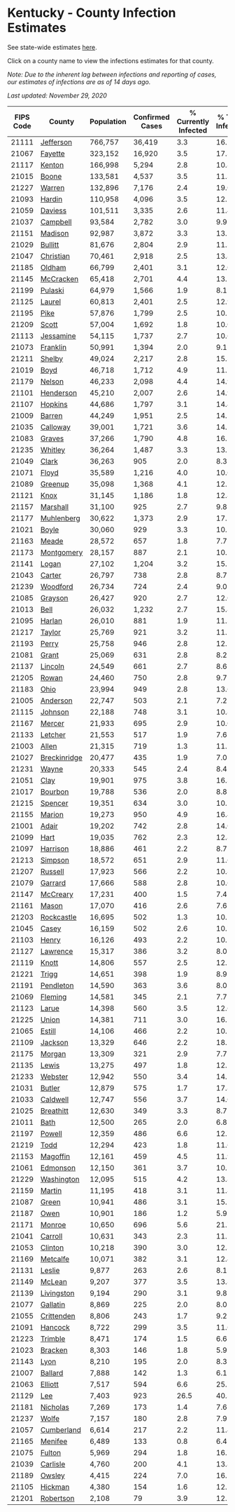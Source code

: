 # Kentucky - County Infection Estimates

See state-wide estimates [here](/infections/us-ky).

Click on a county name to view the infections estimates for that county.

*Note: Due to the inherent lag between infections and reporting of cases, our estimates of infections are as of 14 days ago.*

*Last updated: November 29, 2020*

|   FIPS Code |                       County |   Population |   Confirmed Cases |   % Currently Infected |   % Total Infected |
|-------------|------------------------------|--------------|-------------------|------------------------|--------------------|
|       21111 |       [Jefferson](jefferson) |      766,757 |            36,419 |                    3.3 |               16.1 |
|       21067 |           [Fayette](fayette) |      323,152 |            16,920 |                    3.5 |               17.3 |
|       21117 |             [Kenton](kenton) |      166,998 |             5,294 |                    2.8 |               10.8 |
|       21015 |               [Boone](boone) |      133,581 |             4,537 |                    3.5 |               11.3 |
|       21227 |             [Warren](warren) |      132,896 |             7,176 |                    2.4 |               19.0 |
|       21093 |             [Hardin](hardin) |      110,958 |             4,096 |                    3.5 |               12.2 |
|       21059 |           [Daviess](daviess) |      101,511 |             3,335 |                    2.6 |               11.4 |
|       21037 |         [Campbell](campbell) |       93,584 |             2,782 |                    3.0 |                9.9 |
|       21151 |           [Madison](madison) |       92,987 |             3,872 |                    3.3 |               13.5 |
|       21029 |           [Bullitt](bullitt) |       81,676 |             2,804 |                    2.9 |               11.3 |
|       21047 |       [Christian](christian) |       70,461 |             2,918 |                    2.5 |               13.8 |
|       21185 |             [Oldham](oldham) |       66,799 |             2,401 |                    3.1 |               12.0 |
|       21145 |       [McCracken](mccracken) |       65,418 |             2,701 |                    4.4 |               13.1 |
|       21199 |           [Pulaski](pulaski) |       64,979 |             1,566 |                    1.9 |                8.1 |
|       21125 |             [Laurel](laurel) |       60,813 |             2,401 |                    2.5 |               12.9 |
|       21195 |                 [Pike](pike) |       57,876 |             1,799 |                    2.5 |               10.1 |
|       21209 |               [Scott](scott) |       57,004 |             1,692 |                    1.8 |               10.0 |
|       21113 |       [Jessamine](jessamine) |       54,115 |             1,737 |                    2.7 |               10.6 |
|       21073 |         [Franklin](franklin) |       50,991 |             1,394 |                    2.0 |                9.1 |
|       21211 |             [Shelby](shelby) |       49,024 |             2,217 |                    2.8 |               15.3 |
|       21019 |                 [Boyd](boyd) |       46,718 |             1,712 |                    4.9 |               11.7 |
|       21179 |             [Nelson](nelson) |       46,233 |             2,098 |                    4.4 |               14.9 |
|       21101 |       [Henderson](henderson) |       45,210 |             2,007 |                    2.6 |               14.9 |
|       21107 |           [Hopkins](hopkins) |       44,686 |             1,797 |                    3.1 |               14.4 |
|       21009 |             [Barren](barren) |       44,249 |             1,951 |                    2.5 |               14.5 |
|       21035 |         [Calloway](calloway) |       39,001 |             1,721 |                    3.6 |               14.5 |
|       21083 |             [Graves](graves) |       37,266 |             1,790 |                    4.8 |               16.5 |
|       21235 |           [Whitley](whitley) |       36,264 |             1,487 |                    3.3 |               13.1 |
|       21049 |               [Clark](clark) |       36,263 |               905 |                    2.0 |                8.3 |
|       21071 |               [Floyd](floyd) |       35,589 |             1,216 |                    4.0 |               10.6 |
|       21089 |           [Greenup](greenup) |       35,098 |             1,368 |                    4.1 |               12.1 |
|       21121 |                 [Knox](knox) |       31,145 |             1,186 |                    1.8 |               12.8 |
|       21157 |         [Marshall](marshall) |       31,100 |               925 |                    2.7 |                9.8 |
|       21177 |     [Muhlenberg](muhlenberg) |       30,622 |             1,373 |                    2.9 |               17.5 |
|       21021 |               [Boyle](boyle) |       30,060 |               929 |                    3.3 |               10.1 |
|       21163 |               [Meade](meade) |       28,572 |               657 |                    1.8 |                7.7 |
|       21173 |     [Montgomery](montgomery) |       28,157 |               887 |                    2.1 |               10.5 |
|       21141 |               [Logan](logan) |       27,102 |             1,204 |                    3.2 |               15.2 |
|       21043 |             [Carter](carter) |       26,797 |               738 |                    2.8 |                8.7 |
|       21239 |         [Woodford](woodford) |       26,734 |               724 |                    2.4 |                9.0 |
|       21085 |           [Grayson](grayson) |       26,427 |               920 |                    2.7 |               12.0 |
|       21013 |                 [Bell](bell) |       26,032 |             1,232 |                    2.7 |               15.8 |
|       21095 |             [Harlan](harlan) |       26,010 |               881 |                    1.9 |               11.3 |
|       21217 |             [Taylor](taylor) |       25,769 |               921 |                    3.2 |               11.5 |
|       21193 |               [Perry](perry) |       25,758 |               946 |                    2.8 |               12.2 |
|       21081 |               [Grant](grant) |       25,069 |               631 |                    2.8 |                8.2 |
|       21137 |           [Lincoln](lincoln) |       24,549 |               661 |                    2.7 |                8.6 |
|       21205 |               [Rowan](rowan) |       24,460 |               750 |                    2.8 |                9.7 |
|       21183 |                 [Ohio](ohio) |       23,994 |               949 |                    2.8 |               13.6 |
|       21005 |         [Anderson](anderson) |       22,747 |               503 |                    2.1 |                7.2 |
|       21115 |           [Johnson](johnson) |       22,188 |               748 |                    3.1 |               10.8 |
|       21167 |             [Mercer](mercer) |       21,933 |               695 |                    2.9 |               10.0 |
|       21133 |           [Letcher](letcher) |       21,553 |               517 |                    1.9 |                7.6 |
|       21003 |               [Allen](allen) |       21,315 |               719 |                    1.3 |               11.2 |
|       21027 | [Breckinridge](breckinridge) |       20,477 |               435 |                    1.9 |                7.0 |
|       21231 |               [Wayne](wayne) |       20,333 |               545 |                    2.4 |                8.4 |
|       21051 |                 [Clay](clay) |       19,901 |               975 |                    3.8 |               16.3 |
|       21017 |           [Bourbon](bourbon) |       19,788 |               536 |                    2.0 |                8.8 |
|       21215 |           [Spencer](spencer) |       19,351 |               634 |                    3.0 |               10.7 |
|       21155 |             [Marion](marion) |       19,273 |               950 |                    4.9 |               16.4 |
|       21001 |               [Adair](adair) |       19,202 |               742 |                    2.8 |               14.0 |
|       21099 |                 [Hart](hart) |       19,035 |               762 |                    2.3 |               12.8 |
|       21097 |         [Harrison](harrison) |       18,886 |               461 |                    2.2 |                8.7 |
|       21213 |           [Simpson](simpson) |       18,572 |               651 |                    2.9 |               11.6 |
|       21207 |           [Russell](russell) |       17,923 |               566 |                    2.2 |               10.8 |
|       21079 |           [Garrard](garrard) |       17,666 |               588 |                    2.8 |               10.6 |
|       21147 |         [McCreary](mccreary) |       17,231 |               400 |                    1.5 |                7.4 |
|       21161 |               [Mason](mason) |       17,070 |               416 |                    2.6 |                7.6 |
|       21203 |     [Rockcastle](rockcastle) |       16,695 |               502 |                    1.3 |               10.2 |
|       21045 |               [Casey](casey) |       16,159 |               502 |                    2.6 |               10.7 |
|       21103 |               [Henry](henry) |       16,126 |               493 |                    2.2 |               10.2 |
|       21127 |         [Lawrence](lawrence) |       15,317 |               386 |                    3.2 |                8.0 |
|       21119 |               [Knott](knott) |       14,806 |               557 |                    2.5 |               12.1 |
|       21221 |               [Trigg](trigg) |       14,651 |               398 |                    1.9 |                8.9 |
|       21191 |       [Pendleton](pendleton) |       14,590 |               363 |                    3.6 |                8.0 |
|       21069 |           [Fleming](fleming) |       14,581 |               345 |                    2.1 |                7.7 |
|       21123 |               [Larue](larue) |       14,398 |               560 |                    3.5 |               12.6 |
|       21225 |               [Union](union) |       14,381 |               711 |                    3.0 |               16.5 |
|       21065 |             [Estill](estill) |       14,106 |               466 |                    2.2 |               10.2 |
|       21109 |           [Jackson](jackson) |       13,329 |               646 |                    2.2 |               18.1 |
|       21175 |             [Morgan](morgan) |       13,309 |               321 |                    2.9 |                7.7 |
|       21135 |               [Lewis](lewis) |       13,275 |               497 |                    1.8 |               12.1 |
|       21233 |           [Webster](webster) |       12,942 |               550 |                    3.4 |               14.5 |
|       21031 |             [Butler](butler) |       12,879 |               575 |                    1.7 |               17.8 |
|       21033 |         [Caldwell](caldwell) |       12,747 |               556 |                    3.7 |               14.0 |
|       21025 |       [Breathitt](breathitt) |       12,630 |               349 |                    3.3 |                8.7 |
|       21011 |                 [Bath](bath) |       12,500 |               265 |                    2.0 |                6.8 |
|       21197 |             [Powell](powell) |       12,359 |               486 |                    6.6 |               12.7 |
|       21219 |                 [Todd](todd) |       12,294 |               423 |                    1.8 |               11.6 |
|       21153 |         [Magoffin](magoffin) |       12,161 |               459 |                    4.5 |               11.9 |
|       21061 |         [Edmonson](edmonson) |       12,150 |               361 |                    3.7 |               10.5 |
|       21229 |     [Washington](washington) |       12,095 |               515 |                    4.2 |               13.8 |
|       21159 |             [Martin](martin) |       11,195 |               418 |                    3.1 |               11.8 |
|       21087 |               [Green](green) |       10,941 |               486 |                    3.1 |               15.1 |
|       21187 |                 [Owen](owen) |       10,901 |               186 |                    1.2 |                5.9 |
|       21171 |             [Monroe](monroe) |       10,650 |               696 |                    5.6 |               21.7 |
|       21041 |           [Carroll](carroll) |       10,631 |               343 |                    2.3 |               11.1 |
|       21053 |           [Clinton](clinton) |       10,218 |               390 |                    3.0 |               12.3 |
|       21169 |         [Metcalfe](metcalfe) |       10,071 |               382 |                    3.1 |               12.4 |
|       21131 |             [Leslie](leslie) |        9,877 |               263 |                    2.6 |                8.1 |
|       21149 |             [McLean](mclean) |        9,207 |               377 |                    3.5 |               13.8 |
|       21139 |     [Livingston](livingston) |        9,194 |               290 |                    3.1 |                9.8 |
|       21077 |         [Gallatin](gallatin) |        8,869 |               225 |                    2.0 |                8.0 |
|       21055 |     [Crittenden](crittenden) |        8,806 |               243 |                    1.7 |                9.2 |
|       21091 |           [Hancock](hancock) |        8,722 |               299 |                    3.5 |               11.6 |
|       21223 |           [Trimble](trimble) |        8,471 |               174 |                    1.5 |                6.6 |
|       21023 |           [Bracken](bracken) |        8,303 |               146 |                    1.8 |                5.9 |
|       21143 |                 [Lyon](lyon) |        8,210 |               195 |                    2.0 |                8.3 |
|       21007 |           [Ballard](ballard) |        7,888 |               142 |                    1.3 |                6.1 |
|       21063 |           [Elliott](elliott) |        7,517 |               594 |                    6.6 |               25.7 |
|       21129 |                   [Lee](lee) |        7,403 |               923 |                   26.5 |               40.3 |
|       21181 |         [Nicholas](nicholas) |        7,269 |               173 |                    1.4 |                7.6 |
|       21237 |               [Wolfe](wolfe) |        7,157 |               180 |                    2.8 |                7.9 |
|       21057 |     [Cumberland](cumberland) |        6,614 |               217 |                    2.2 |               11.4 |
|       21165 |           [Menifee](menifee) |        6,489 |               133 |                    0.8 |                6.4 |
|       21075 |             [Fulton](fulton) |        5,969 |               294 |                    1.8 |               16.7 |
|       21039 |         [Carlisle](carlisle) |        4,760 |               200 |                    4.1 |               13.8 |
|       21189 |             [Owsley](owsley) |        4,415 |               224 |                    7.0 |               16.1 |
|       21105 |           [Hickman](hickman) |        4,380 |               154 |                    1.6 |               12.2 |
|       21201 |       [Robertson](robertson) |        2,108 |                79 |                    3.9 |               12.1 |